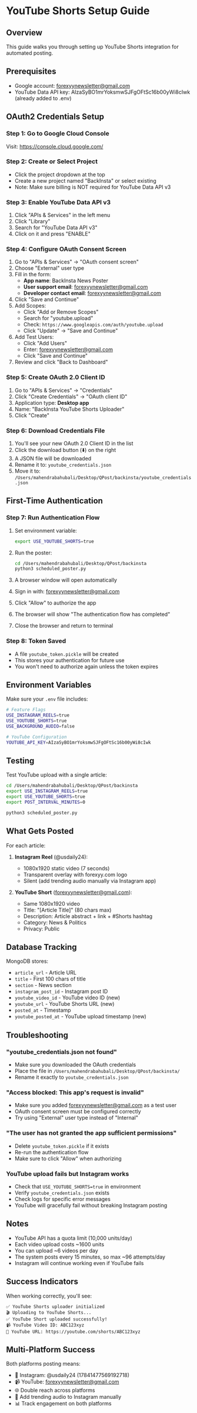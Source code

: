 # YouTube Shorts Setup Guide

## Overview
This guide walks you through setting up YouTube Shorts integration for automated posting.

## Prerequisites
- Google account: forexyynewsletter@gmail.com
- YouTube Data API key: AIzaSyBO1mrYoksmwSJFgOFtSc16b00yWi8cIwk (already added to .env)

## OAuth2 Credentials Setup

### Step 1: Go to Google Cloud Console
Visit: https://console.cloud.google.com/

### Step 2: Create or Select Project
- Click the project dropdown at the top
- Create a new project named "BackInsta" or select existing
- Note: Make sure billing is NOT required for YouTube Data API v3

### Step 3: Enable YouTube Data API v3
1. Click "APIs & Services" in the left menu
2. Click "Library"
3. Search for "YouTube Data API v3"
4. Click on it and press "ENABLE"

### Step 4: Configure OAuth Consent Screen
1. Go to "APIs & Services" → "OAuth consent screen"
2. Choose "External" user type
3. Fill in the form:
   - **App name**: BackInsta News Poster
   - **User support email**: forexyynewsletter@gmail.com
   - **Developer contact email**: forexyynewsletter@gmail.com
4. Click "Save and Continue"
5. Add Scopes:
   - Click "Add or Remove Scopes"
   - Search for "youtube.upload"
   - Check: `https://www.googleapis.com/auth/youtube.upload`
   - Click "Update" → "Save and Continue"
6. Add Test Users:
   - Click "Add Users"
   - Enter: forexyynewsletter@gmail.com
   - Click "Save and Continue"
7. Review and click "Back to Dashboard"

### Step 5: Create OAuth 2.0 Client ID
1. Go to "APIs & Services" → "Credentials"
2. Click "Create Credentials" → "OAuth client ID"
3. Application type: **Desktop app**
4. Name: "BackInsta YouTube Shorts Uploader"
5. Click "Create"

### Step 6: Download Credentials File
1. You'll see your new OAuth 2.0 Client ID in the list
2. Click the download button (⬇️) on the right
3. A JSON file will be downloaded
4. Rename it to: `youtube_credentials.json`
5. Move it to: `/Users/mahendrabahubali/Desktop/QPost/backinsta/youtube_credentials.json`

## First-Time Authentication

### Step 7: Run Authentication Flow
1. Set environment variable:
   ```bash
   export USE_YOUTUBE_SHORTS=true
   ```

2. Run the poster:
   ```bash
   cd /Users/mahendrabahubali/Desktop/QPost/backinsta
   python3 scheduled_poster.py
   ```

3. A browser window will open automatically
4. Sign in with: forexyynewsletter@gmail.com
5. Click "Allow" to authorize the app
6. The browser will show "The authentication flow has completed"
7. Close the browser and return to terminal

### Step 8: Token Saved
- A file `youtube_token.pickle` will be created
- This stores your authentication for future use
- You won't need to authorize again unless the token expires

## Environment Variables

Make sure your `.env` file includes:

```bash
# Feature Flags
USE_INSTAGRAM_REELS=true
USE_YOUTUBE_SHORTS=true
USE_BACKGROUND_AUDIO=false

# YouTube Configuration
YOUTUBE_API_KEY=AIzaSyBO1mrYoksmwSJFgOFtSc16b00yWi8cIwk
```

## Testing

Test YouTube upload with a single article:

```bash
cd /Users/mahendrabahubali/Desktop/QPost/backinsta
export USE_INSTAGRAM_REELS=true
export USE_YOUTUBE_SHORTS=true
export POST_INTERVAL_MINUTES=0

python3 scheduled_poster.py
```

## What Gets Posted

For each article:
1. **Instagram Reel** (@usdaily24):
   - 1080x1920 static video (7 seconds)
   - Transparent overlay with forexyy.com logo
   - Silent (add trending audio manually via Instagram app)

2. **YouTube Short** (forexyynewsletter@gmail.com):
   - Same 1080x1920 video
   - Title: "[Article Title]" (80 chars max)
   - Description: Article abstract + link + #Shorts hashtag
   - Category: News & Politics
   - Privacy: Public

## Database Tracking

MongoDB stores:
- `article_url` - Article URL
- `title` - First 100 chars of title
- `section` - News section
- `instagram_post_id` - Instagram post ID
- `youtube_video_id` - YouTube video ID (new)
- `youtube_url` - YouTube Shorts URL (new)
- `posted_at` - Timestamp
- `youtube_posted_at` - YouTube upload timestamp (new)

## Troubleshooting

### "youtube_credentials.json not found"
- Make sure you downloaded the OAuth credentials
- Place the file in `/Users/mahendrabahubali/Desktop/QPost/backinsta/`
- Rename it exactly to `youtube_credentials.json`

### "Access blocked: This app's request is invalid"
- Make sure you added forexyynewsletter@gmail.com as a test user
- OAuth consent screen must be configured correctly
- Try using "External" user type instead of "Internal"

### "The user has not granted the app sufficient permissions"
- Delete `youtube_token.pickle` if it exists
- Re-run the authentication flow
- Make sure to click "Allow" when authorizing

### YouTube upload fails but Instagram works
- Check that `USE_YOUTUBE_SHORTS=true` in environment
- Verify `youtube_credentials.json` exists
- Check logs for specific error messages
- YouTube will gracefully fail without breaking Instagram posting

## Notes

- YouTube API has a quota limit (10,000 units/day)
- Each video upload costs ~1600 units
- You can upload ~6 videos per day
- The system posts every 15 minutes, so max ~96 attempts/day
- Instagram will continue working even if YouTube fails

## Success Indicators

When working correctly, you'll see:
```
✅ YouTube Shorts uploader initialized
🎬 Uploading to YouTube Shorts...
✅ YouTube Short uploaded successfully!
📹 YouTube Video ID: ABC123xyz
🔗 YouTube URL: https://youtube.com/shorts/ABC123xyz
```

## Multi-Platform Success

Both platforms posting means:
- 📸 Instagram: @usdaily24 (17841477569192718)
- 📹 YouTube: forexyynewsletter@gmail.com
- 🌐 Double reach across platforms
- 🎵 Add trending audio to Instagram manually
- 📊 Track engagement on both platforms

